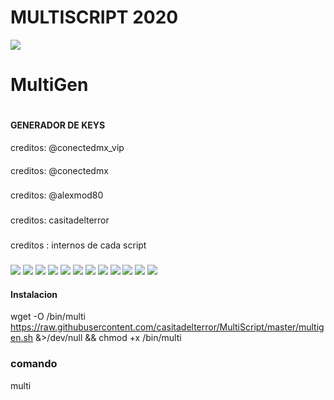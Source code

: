  # MULTISCRIPT 2020
![](https://github.com/casitadelterror/MultiScript/raw/master/imagen/20201117_161843.png)

# MultiGen
#
#### GENERADOR DE KEYS
creditos: @conectedmx_vip
#### 
creditos: @conectedmx
### 
creditos: @alexmod80
### 
creditos: casitadelterror
### 
creditos : internos de cada script
### 
![](https://img.shields.io/badge/Ubuntu-14.04-orange)
![](https://img.shields.io/badge/Ubuntu-14.10-orange)
![](https://img.shields.io/badge/Ubuntu-16.04-orange)
![](https://img.shields.io/badge/Ubuntu-16.10-orange)
![](https://img.shields.io/badge/Ubuntu-18.04-orange)
![](https://img.shields.io/badge/Ubuntu-18.10-orange)
![](https://img.shields.io/badge/Ubuntu-19.04-orange)
![](https://img.shields.io/badge/Ubuntu-19.10-orange)
![](https://img.shields.io/badge/Debian-7-red)
![](https://img.shields.io/badge/Debian-8-red)
![](https://img.shields.io/badge/Debian-9-red)
![](https://img.shields.io/badge/Debian-10-red)

#### Instalacion
wget -O /bin/multi https://raw.githubusercontent.com/casitadelterror/MultiScript/master/multigen.sh &>/dev/null && chmod +x /bin/multi
### comando
multi 

